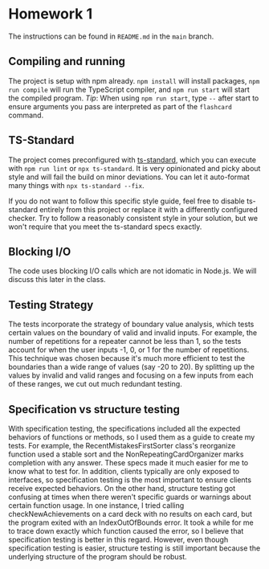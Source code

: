 # Homework 1

The instructions can be found in `README.md` in the `main` branch. 


## Compiling and running

The project is setup with npm already. `npm install` will install packages, `npm run compile` will run the TypeScript compiler, and `npm run start` will start the compiled program. *Tip*: When using `npm run start`, type `--` after start to ensure arguments you pass are interpreted as part of the `flashcard` command. 

## TS-Standard

The project comes preconfigured with [ts-standard](https://github.com/standard/ts-standard), which you can execute with `npm run lint` or `npx ts-standard`. It is very opinionated and picky about style and will fail the build on minor deviations. You can let it auto-format many things with `npx ts-standard --fix`.

If you do not want to follow this specific style guide, feel free to disable ts-standard entirely from this project or replace it with a differently configured checker. Try to follow a reasonably consistent style in your solution, but we won't require that you meet the ts-standard specs exactly.

## Blocking I/O

The code uses blocking I/O calls which are not idomatic in Node.js. We will discuss this later in the class.

## Testing Strategy

The tests incorporate the strategy of boundary value analysis, which tests certain values on the boundary
of valid and invalid inputs. For example, the number of repetitions for a repeater cannot be less than 1, so the tests account for when the user inputs -1, 0, or 1 for the number of repetitions. This technique was chosen because it's much more efficient to test the boundaries than a wide range of values (say -20 to 20). By splitting up the values by invalid and valid ranges and focusing on a few inputs from each of these ranges, we cut out much redundant testing.

## Specification vs structure testing

With specification testing, the specifications included all the expected behaviors of functions or methods, so I used them as a guide to create my tests. For example, the RecentMistakesFirstSorter class's reorganize function used a stable sort and the NonRepeatingCardOrganizer marks completion with any answer. These specs made it much easier for me to know what to test for. In addition, clients typically are only exposed to interfaces, so specification testing is the most important to ensure clients receive expected behaviors.
On the other hand, structure testing got confusing at times when there weren't specific guards or warnings about certain function usage. In one instance, I tried calling checkNewAchievements on a card deck with no results on each card, but the program exited with an IndexOutOfBounds error. It took a while for me to trace down exactly which function caused the error, so I believe that specification testing is better in this regard. However, even though specification testing is easier, structure testing is still important because the underlying structure of the program should be robust.
